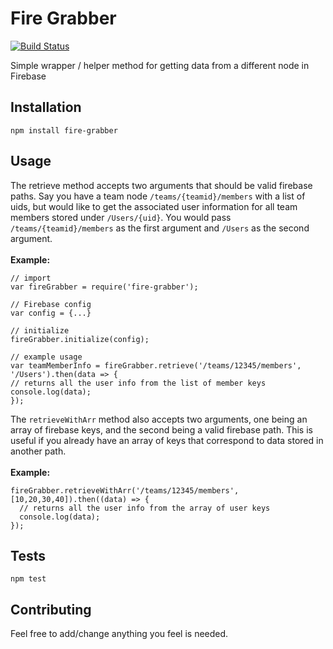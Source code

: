 Fire Grabber
=========
[![Build Status](https://travis-ci.org/jakeols/fire-grabber.svg?branch=master)](https://travis-ci.org/jakeols/fire-grabber)

Simple wrapper / helper method for getting data from a different node in Firebase

## Installation

  `npm install fire-grabber`

## Usage
The retrieve method accepts two arguments that should be valid firebase paths. 
Say you have a team node `/teams/{teamid}/members` with a list of uids, but would like to get the associated user
information for all team members stored under `/Users/{uid}`. You would pass `/teams/{teamid}/members` as the first argument and `/Users` as the second argument. <br><br>
<b>Example:</b><br>

    // import
    var fireGrabber = require('fire-grabber');
    
    // Firebase config
    var config = {...}
    
    // initialize
    fireGrabber.initialize(config);
    
    // example usage
    var teamMemberInfo = fireGrabber.retrieve('/teams/12345/members', '/Users').then(data => {
    // returns all the user info from the list of member keys
    console.log(data);
    });
    
The `retrieveWithArr` method also accepts two arguments, one being an array of firebase keys, and the second being a valid firebase path. This is useful if you already have an array of keys that correspond to data stored in another path. <br><br>
<b>Example:</b><br>

    fireGrabber.retrieveWithArr('/teams/12345/members', [10,20,30,40]).then((data) => {
      // returns all the user info from the array of user keys
      console.log(data);
    });


## Tests

  `npm test`

## Contributing

Feel free to add/change anything you feel is needed. 

